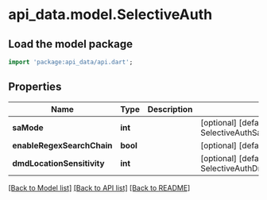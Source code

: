 # api_data.model.SelectiveAuth

## Load the model package
```dart
import 'package:api_data/api.dart';
```

## Properties
Name | Type | Description | Notes
------------ | ------------- | ------------- | -------------
**saMode** | **int** |  | [optional] [default to SelectiveAuthSaModeEnum.number1]
**enableRegexSearchChain** | **bool** |  | [optional] [default to false]
**dmdLocationSensitivity** | **int** |  | [optional] [default to SelectiveAuthDmdLocationSensitivityEnum.number0]

[[Back to Model list]](../README.md#documentation-for-models) [[Back to API list]](../README.md#documentation-for-api-endpoints) [[Back to README]](../README.md)


